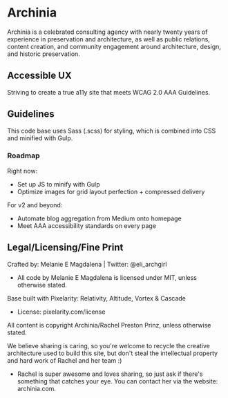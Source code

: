 # Archinia

Archinia is a celebrated consulting agency with nearly twenty years of experience in preservation and architecture, as well as public relations, content creation, and community engagement around architecture, design, and historic preservation.

## Accessible UX

Striving to create a true a11y site that meets WCAG 2.0 AAA Guidelines.

## Guidelines

This code base uses Sass (.scss) for styling, which is combined into CSS and minified with Gulp.

### Roadmap

Right now:

- Set up JS to minify with Gulp
- Optimize images for grid layout perfection + compressed delivery

For v2 and beyond:

- Automate blog aggregation from Medium onto homepage
- Meet AAA accessibility standards on every page

## Legal/Licensing/Fine Print

Crafted by: Melanie E Magdalena | Twitter: @eli_archgirl
- All code by Melanie E Magdalena is licensed under MIT, unless otherwise stated.

Base built with Pixelarity: Relativity, Altitude, Vortex & Cascade
- License: pixelarity.com/license

All content is copyright Archinia/Rachel Preston Prinz, unless otherwise stated.

We believe sharing is caring, so you're welcome to recycle the creative architecture used to build this site, but don't steal the intellectual property and hard work of Rachel and her team :)
- Rachel is super awesome and loves sharing, so just ask if there's something that catches your eye. You can contact her via the website: archinia.com.

